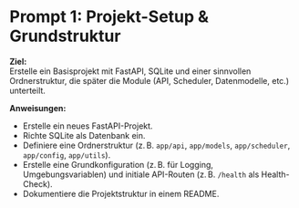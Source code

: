 # Prompt 1: Projekt-Setup & Grundstruktur

**Ziel:**  
Erstelle ein Basisprojekt mit FastAPI, SQLite und einer sinnvollen Ordnerstruktur, die später die Module (API, Scheduler, Datenmodelle, etc.) unterteilt.

**Anweisungen:**

- Erstelle ein neues FastAPI-Projekt.
- Richte SQLite als Datenbank ein.
- Definiere eine Ordnerstruktur (z. B. `app/api`, `app/models`, `app/scheduler`, `app/config`, `app/utils`).
- Erstelle eine Grundkonfiguration (z. B. für Logging, Umgebungsvariablen) und initiale API-Routen (z. B. `/health` als Health-Check).
- Dokumentiere die Projektstruktur in einem README.